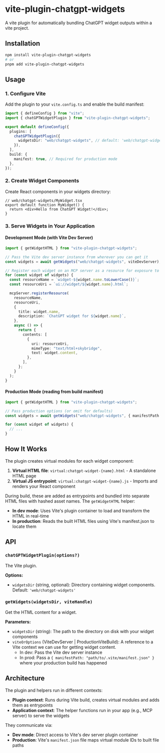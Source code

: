 # vite-plugin-chatgpt-widgets

A vite plugin for automatically bundling ChatGPT widget outputs within a vite project.

## Installation

```bash
npm install vite-plugin-chatgpt-widgets
# or
pnpm add vite-plugin-chatgpt-widgets
```

## Usage

### 1. Configure Vite

Add the plugin to your `vite.config.ts` and enable the build manifest:

```typescript
import { defineConfig } from "vite";
import { chatGPTWidgetPlugin } from "vite-plugin-chatgpt-widgets";

export default defineConfig({
  plugins: [
    chatGPTWidgetPlugin({
      widgetsDir: "web/chatgpt-widgets", // default: 'web/chatgpt-widgets'
    }),
  ],
  build: {
    manifest: true, // Required for production mode
  },
});
```

### 2. Create Widget Components

Create React components in your widgets directory:

```tsx
// web/chatgpt-widgets/MyWidget.tsx
export default function MyWidget() {
  return <div>Hello from ChatGPT Widget!</div>;
}
```

### 3. Serve Widgets in Your Application

#### Development Mode (with Vite Dev Server)

```typescript
import { getWidgetHTML } from "vite-plugin-chatgpt-widgets";

// Pass the Vite dev server instance from wherever you can get it
const widgets = await getWidgets("web/chatgpt-widgets", viteDevServer);

// Register each widget on an MCP server as a resource for exposure to ChatGPT
for (const widget of widgets) {
  const resourceName = `widget-${widget.name.toLowerCase()}`;
  const resourceUri = `ui://widget/${widget.name}.html`;

  mcpServer.registerResource(
    resourceName,
    resourceUri,
    {
      title: widget.name,
      description: `ChatGPT widget for ${widget.name}`,
    },
    async () => {
      return {
        contents: [
          {
            uri: resourceUri,
            mimeType: "text/html+skybridge",
            text: widget.content,
          },
        ],
      };
    }
  );
}
```

#### Production Mode (reading from build manifest)

```typescript
import { getWidgetHTML } from "vite-plugin-chatgpt-widgets";

// Pass production options (or omit for defaults)
const widgets = await getWidgets("web/chatgpt-widgets", { manifestPath: "dist/.vite/manifest.json" });

for (const widget of widgets) {
  // ...
}
```

## How It Works

The plugin creates virtual modules for each widget component:

1. **Virtual HTML file**: `virtual:chatgpt-widget-{name}.html` - A standalone HTML page
2. **Virtual JS entrypoint**: `virtual:chatgpt-widget-{name}.js` - Imports and renders your React component

During build, these are added as entrypoints and bundled into separate HTML files with hashed asset names. The `getWidgetHTML` helper:

- **In dev mode**: Uses Vite's plugin container to load and transform the HTML in real-time
- **In production**: Reads the built HTML files using Vite's manifest.json to locate them

## API

### `chatGPTWidgetPlugin(options?)`

The Vite plugin.

**Options:**

- `widgetsDir` (string, optional): Directory containing widget components. Default: `'web/chatgpt-widgets'`

### `getWidgets(widgetsDir, viteHandle)`

Get the HTML content for a widget.

**Parameters:**

- `widgetsDir` (string): The path to the directory on disk with your widget components
- `viteOrOptions` (ViteDevServer | ProductionViteBuild): A reference to a Vite context we can use for getting widget content.
  - In dev: Pass the Vite dev server instance
  - In prod: Pass a `{ manifestPath: "path/to/.vite/manifest.json" }` where your production build has happened

## Architecture

The plugin and helpers run in different contexts:

- **Plugin context**: Runs during Vite build, creates virtual modules and adds them as entrypoints
- **Application context**: The helper functions run in your app (e.g., MCP server) to serve the widgets

They communicate via:

- **Dev mode**: Direct access to Vite's dev server plugin container
- **Production**: Vite's `manifest.json` file maps virtual module IDs to built file paths
